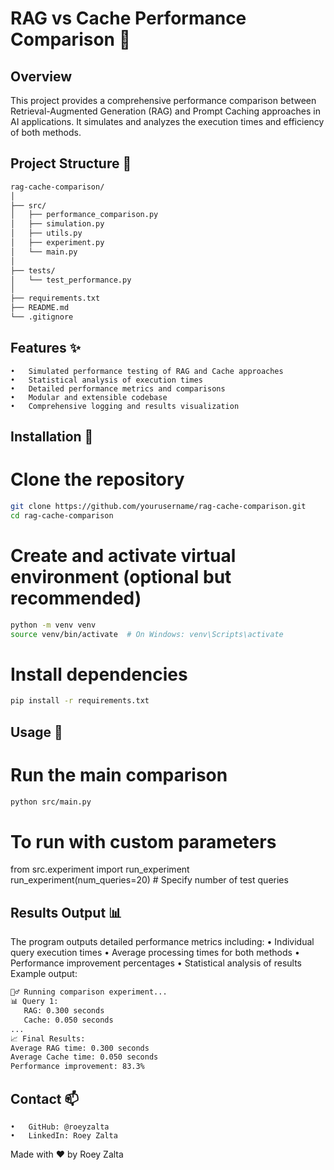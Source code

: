 # RAG vs Cache Performance Comparison 🚀

## Overview
This project provides a comprehensive performance comparison between Retrieval-Augmented Generation (RAG) and Prompt Caching approaches in AI applications. It simulates and analyzes the execution times and efficiency of both methods.

## Project Structure 📁
```bash
rag-cache-comparison/
│
├── src/
│   ├── performance_comparison.py
│   ├── simulation.py
│   ├── utils.py
│   ├── experiment.py
│   └── main.py
│
├── tests/
│   └── test_performance.py
│
├── requirements.txt
├── README.md
└── .gitignore
```

## Features ✨
	•	Simulated performance testing of RAG and Cache approaches
	•	Statistical analysis of execution times
	•	Detailed performance metrics and comparisons
	•	Modular and extensible codebase
	•	Comprehensive logging and results visualization

## Installation 🔧
# Clone the repository
```bash
git clone https://github.com/yourusername/rag-cache-comparison.git
cd rag-cache-comparison
```

# Create and activate virtual environment (optional but recommended)
```bash
python -m venv venv
source venv/bin/activate  # On Windows: venv\Scripts\activate
```

# Install dependencies
```bash
pip install -r requirements.txt
```

## Usage 🎯
# Run the main comparison
```bash
python src/main.py
```

# To run with custom parameters
from src.experiment import run_experiment
run_experiment(num_queries=20)  # Specify number of test queries

## Results Output 📊
The program outputs detailed performance metrics including:
	•	Individual query execution times
	•	Average processing times for both methods
	•	Performance improvement percentages
	•	Statistical analysis of results
Example output:
```bash
🏃‍♂️ Running comparison experiment...
📊 Query 1:
   RAG: 0.300 seconds
   Cache: 0.050 seconds
...
📈 Final Results:
Average RAG time: 0.300 seconds
Average Cache time: 0.050 seconds
Performance improvement: 83.3%
```
## Contact 📫
	•	GitHub: @roeyzalta
	•	LinkedIn: Roey Zalta
Made with ❤️ by Roey Zalta